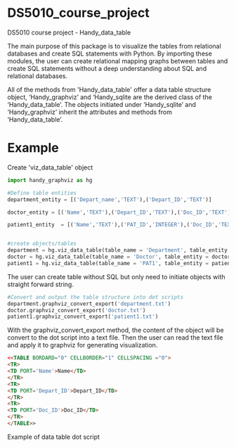 # DS5010_course_project
DS5010 course project - Handy_data_table

The main purpose of this package is to visualize the tables from relational databases and create SQL statements with Python. By importing these modules, the user can create relational mapping graphs between tables and create SQL statements without a deep understanding about SQL and relational databases.

All of the methods from 'Handy_data_table' offer a data table structure object, ‘Handy_graphviz’ and ‘Handy_sqlite are the derived class of the ‘Handy_data_table’. The objects initiated under ‘Handy_sqlite’ and ‘Handy_graphviz’ inherit the attributes and methods from ‘Handy_data_table’.

# Example 

Create 'viz_data_table' object

```Python 
import handy_graphviz as hg

#Define table entities
department_entity = [('Depart_name','TEXT'),('Depart_ID','TEXT')]

doctor_entity = [('Name','TEXT'),('Depart_ID','TEXT'),('Doc_ID','TEXT')]

patient1_entity  = [('Name','TEXT'),('PAT_ID','INTEGER'),('Doc_ID','TEXT')]


#create objects/tables
department = hg.viz_data_table(table_name = 'Department', table_entity = department_entity)
doctor = hg.viz_data_table(table_name = 'Doctor', table_entity = doctor_entity)
patient1 = hg.viz_data_table(table_name = 'PAT1', table_entity = patient1_entity)
```

The user can create table without SQL but only need to initiate objects with straight forward string.

```python
#Convert and output the table structure into dot scripts
department.graphviz_convert_export('department.txt')
doctor.graphviz_convert_export('doctor.txt')
patient1.graphviz_convert_export('patient1.txt')
```
With the graphviz_convert_export method, the content of the object will be convert to the dot script into a text file.
Then the user can read the text file and apply it to graphviz for generating visualization.

```html
<<TABLE BORDARD="0" CELLBORDER="1" CELLSPACING ="0">
<TR>
<TD PORT='Name'>Name</TD>
</TR>
<TR>
<TD PORT='Depart_ID'>Depart_ID</TD>
</TR>
<TR>
<TD PORT='Doc_ID'>Doc_ID</TD>
</TR>
</TABLE>>
```
Example of data table dot script 
